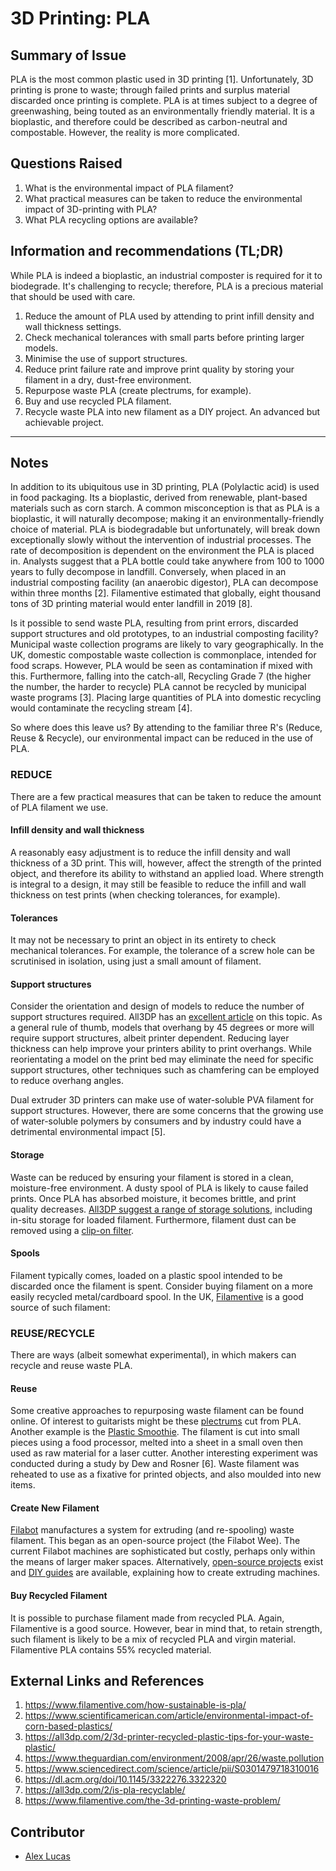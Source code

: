 <!-- Copy this template to add a new topic. Replace text in {brackets} with your content. -->
<!-- Template created for ECO_NIME wiki entries by Johnny Sullivan -->

# 3D Printing: PLA 

<!-- replace 'Template' with short title; this will be page title when published -->

## Summary of Issue

PLA is the most common plastic used in 3D printing [1]. Unfortunately, 3D printing is prone to waste; through failed prints and surplus material discarded once printing is complete. PLA is at times subject to a degree of greenwashing, being touted as an environmentally friendly material. It is a bioplastic, and therefore could be described as carbon-neutral and compostable. However, the reality is more complicated.

## Questions Raised

1. What is the environmental impact of PLA filament?
2. What practical measures can be taken to reduce the environmental impact of 3D-printing with PLA?
3. What PLA recycling options are available?

## Information and recommendations (TL;DR)

While PLA is indeed a bioplastic, an industrial composter is required for it to biodegrade. It's challenging to recycle; therefore, PLA is a precious material that should be used with care.

1. Reduce the amount of PLA used by attending to print infill density and wall thickness settings.
2. Check mechanical tolerances with small parts before printing larger models.
3. Minimise the use of support structures.
4. Reduce print failure rate and improve print quality by storing your filament in a dry, dust-free environment.
5. Repurpose waste PLA (create plectrums, for example).
6. Buy and use recycled PLA filament.
7. Recycle waste PLA into new filament as a DIY project. An advanced but achievable project.

----

## Notes

In addition to its ubiquitous use in 3D printing, PLA (Polylactic acid) is used in food packaging. Its a bioplastic, derived from renewable, plant-based materials such as corn starch. A common misconception is that as PLA is a bioplastic, it will naturally decompose; making it an environmentally-friendly choice of material. PLA is biodegradable but unfortunately, will break down exceptionally slowly without the intervention of industrial processes. The rate of decomposition is dependent on the environment the PLA is placed in. Analysts suggest that a PLA bottle could take anywhere from 100 to 1000 years to fully decompose in landfill. Conversely, when placed in an industrial composting facility (an anaerobic digestor), PLA can decompose within three months [2]. Filamentive estimated that globally, eight thousand tons of 3D printing material would enter landfill in 2019 [8].

Is it possible to send waste PLA, resulting from print errors, discarded support structures and old prototypes, to an industrial composting facility? Municipal waste collection programs are likely to vary geographically. In the UK, domestic compostable waste collection is commonplace, intended for food scraps. However, PLA would be seen as contamination if mixed with this. Furthermore, falling into the catch-all, Recycling Grade 7 (the higher the number, the harder to recycle) PLA cannot be recycled by municipal waste programs [3]. Placing large quantities of PLA into domestic recycling would contaminate the recycling stream [4].

So where does this leave us? By attending to the familiar three R's (Reduce, Reuse & Recycle), our environmental impact can be reduced in the use of PLA.

### REDUCE
	
There are a few practical measures that can be taken to reduce the amount of PLA filament we use. 

#### Infill density and wall thickness

A reasonably easy adjustment is to reduce the infill density and wall thickness of a 3D print. This will, however, affect the strength of the printed object, and therefore its ability to withstand an applied load. Where strength is integral to a design, it may still be feasible to reduce the infill and wall thickness on test prints (when checking tolerances, for example).
	
#### Tolerances

It may not be necessary to print an object in its entirety to check mechanical tolerances. For example, the tolerance of a screw hole can be scrutinised in isolation, using just a small amount of filament.
	
#### Support structures

Consider the orientation and design of models to reduce the number of support structures required. All3DP has an [excellent article][.3] on this topic. As a general rule of thumb, models that overhang by 45 degrees or more will require support structures, albeit printer dependent. Reducing layer thickness can help improve your printers ability to print overhangs. While reorientating a model on the print bed may eliminate the need for specific support structures, other techniques such as chamfering can be employed to reduce overhang angles.
	
Dual extruder 3D printers can make use of water-soluble PVA filament for support structures. However, there are some concerns that the growing use of water-soluble polymers by consumers and by industry could have a detrimental environmental impact [5].

#### Storage

Waste can be reduced by ensuring your filament is stored in a clean, moisture-free environment. A dusty spool of PLA is likely to cause failed prints. Once PLA has absorbed moisture, it becomes brittle, and print quality decreases. [All3DP suggest a range of storage solutions][.4], including in-situ storage for loaded filament. Furthermore, filament dust can be removed using a [clip-on filter][.5].
	
#### Spools

Filament typically comes, loaded on a plastic spool intended to be discarded once the filament is spent. Consider buying filament on a more easily recycled metal/cardboard spool. In the UK, [Filamentive][.6] is a good source of such filament: 
	
### REUSE/RECYCLE

There are ways (albeit somewhat experimental), in which makers can recycle and reuse waste PLA.

#### Reuse

Some creative approaches to repurposing waste filament can be found online. Of interest to guitarists might be these [plectrums][.7] cut from PLA. Another example is the [Plastic Smoothie][.8]. The filament is cut into small pieces using a food processor, melted into a sheet in a small oven then used as raw material for a laser cutter. Another interesting experiment was conducted during a study by Dew and Rosner [6].  Waste filament was reheated to use as a fixative for printed objects, and also moulded into new items.

#### Create New Filament

[Filabot][.9] manufactures a system for extruding (and re-spooling) waste filament. This began as an open-source project (the Filabot Wee). The current Filabot machines are sophisticated but costly, perhaps only within the means of larger maker spaces. Alternatively, [open-source projects][.11] exist and [DIY guides][.10] are available, explaining how to create extruding machines.

#### Buy Recycled Filament

It is possible to purchase filament made from recycled PLA. Again, Filamentive is a good source. However, bear in mind that, to retain strength, such filament is likely to be a mix of recycled PLA and virgin material. Filamentive PLA contains 55% recycled material.

## External Links and References

1. https://www.filamentive.com/how-sustainable-is-pla/
2. https://www.scientificamerican.com/article/environmental-impact-of-corn-based-plastics/
3. https://all3dp.com/2/3d-printer-recycled-plastic-tips-for-your-waste-plastic/
4. https://www.theguardian.com/environment/2008/apr/26/waste.pollution
5. https://www.sciencedirect.com/science/article/pii/S0301479718310016
6. https://dl.acm.org/doi/10.1145/3322276.3322320
7. https://all3dp.com/2/is-pla-recyclable/
8. https://www.filamentive.com/the-3d-printing-waste-problem/

[.3]: https://all3dp.com/1/3d-printing-support-structures/ "All3DP Support Structures"
[.4]: https://all3dp.com/2/filament-spool-8-ways-to-safely-store-your-filament/ "All3DP Filament Storage"
[.5]: https://www.thingiverse.com/thing:190118 "Filament Dust Filter"
[.6]: https://www.filamentive.com/ "Filamentive"
[.7]: https://hackaday.com/2019/12/08/from-fail-to-wail-guitar-picks-made-from-3d-printed-waste/ "Waste Plectrums"
[.8]: https://all3dp.com/weekend-project-laser-cutting-3d-printed-trash/ "Plastic Smoothie"
[.9]: https://www.filabot.com/ "Filabot"
[.10]: https://www.instructables.com/Build-your-own-3d-printing-filament-factory-Filame/ "Filame"
[.11]: https://reprap.org/wiki/RepRapable_Recyclebot:_Open_source_3-D_printable_extruder_for_converting_plastic_to_3-D_printing_filament

## Contributor

* [Alex Lucas](mailto:alucas02@qub.ac.uk)

